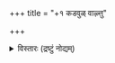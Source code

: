 +++
title = "+१ कडवुळ् वाऴ्त्तु"

+++

<details><summary>विस्तारः (द्रष्टुं नोद्यम्)</summary>

उपोद्घात-विभागः॥
</details>
